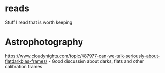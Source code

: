 # reads
Stuff I read that is worth keeping

# Astrophotography
https://www.cloudynights.com/topic/487977-can-we-talk-seriously-about-flatdarkbias-frames/ - Good discussion about darks, flats and other calibration frames
